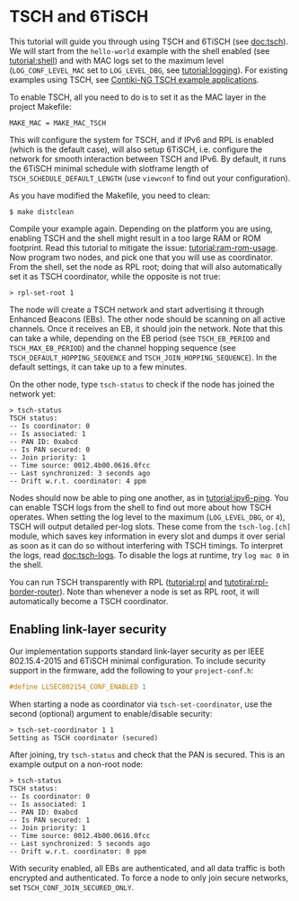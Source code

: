 # TSCH and 6TiSCH

This tutorial will guide you through using TSCH and 6TiSCH (see [doc:tsch]). We will start from the `hello-world` example with the shell enabled (see [tutorial:shell]) and with MAC logs set to the maximum level (`LOG_CONF_LEVEL_MAC` set to `LOG_LEVEL_DBG`, see [tutorial:logging]). For existing examples using TSCH, see [Contiki-NG TSCH example applications](/doc/programming/TSCH-example-applications).

To enable TSCH, all you need to do is to set it as the MAC layer in the project Makefile:
```
MAKE_MAC = MAKE_MAC_TSCH
```

This will configure the system for TSCH, and if IPv6 and RPL is enabled (which is the default case), will also setup 6TiSCH, i.e. configure the network for smooth interaction between TSCH and IPv6. By default, it runs the 6TiSCH minimal schedule with slotframe length of `TSCH_SCHEDULE_DEFAULT_LENGTH` (use `viewconf` to find out your configuration).

As you have modified the Makefile, you need to clean:
```
$ make distclean
```

Compile your example again. Depending on the platform you are using, enabling TSCH and the shell might result in a too large RAM or ROM footprint. Read this tutorial to mitigate the issue: [tutorial:ram-rom-usage]. Now program two nodes, and pick one that you will use as coordinator. From the shell, set the node as RPL root; doing that will also automatically set it as TSCH coordinator, while the opposite is not true:
```
> rpl-set-root 1
```

The node will create a TSCH network and start advertising it through Enhanced Beacons (EBs). The other node should be scanning on all active channels. Once it receives an EB, it should join the network. Note that this can take a while, depending on the EB period (see `TSCH_EB_PERIOD` and `TSCH_MAX_EB_PERIOD`) and the channel hopping sequence (see `TSCH_DEFAULT_HOPPING_SEQUENCE` and `TSCH_JOIN_HOPPING_SEQUENCE`). In the default settings, it can take up to a few minutes.

On the other node, type `tsch-status` to check if the node has joined the network yet:
```
> tsch-status
TSCH status:
-- Is coordinator: 0
-- Is associated: 1
-- PAN ID: 0xabcd
-- Is PAN secured: 0
-- Join priority: 1
-- Time source: 0012.4b00.0616.0fcc
-- Last synchronized: 3 seconds ago
-- Drift w.r.t. coordinator: 4 ppm
```

Nodes should now be able to ping one another, as in [tutorial:ipv6-ping].  You can enable TSCH logs from the shell to find out more about how TSCH operates. When setting the log level to the maximum (`LOG_LEVEL_DBG`, or `4`), TSCH will output detailed per-log slots. These come from the `tsch-log.[ch]` module, which saves key information in every slot and dumps it over serial as soon as it can do so without interfering with TSCH timings. To interpret the logs, read [doc:tsch-logs]. To disable the logs at runtime, try `log mac 0` in the shell.

You can run TSCH transparently with RPL ([tutorial:rpl] and [tutotiral:rpl-border-router]). Note than whenever a node is set as RPL root, it will automatically become a TSCH coordinator.

## Enabling link-layer security

Our implementation supports standard link-layer security as per IEEE 802.15.4-2015 and 6TiSCH minimal configuration. To include security support in the firmware, add the following to your `project-conf.h`:
```c
#define LLSEC802154_CONF_ENABLED 1
```

When starting a node as coordinator via `tsch-set-coordinator`, use the second (optional) argument to enable/disable security:
```
> tsch-set-coordinator 1 1
Setting as TSCH coordinator (secured)
```

After joining, try `tsch-status` and check that the PAN is secured. This is an example output on a non-root node:
```
> tsch-status
TSCH status:
-- Is coordinator: 0
-- Is associated: 1
-- PAN ID: 0xabcd
-- Is PAN secured: 1
-- Join priority: 1
-- Time source: 0012.4b00.0616.0fcc
-- Last synchronized: 5 seconds ago
-- Drift w.r.t. coordinator: 0 ppm
```

With security enabled, all EBs are authenticated, and all data traffic is both encrypted and authenticated. To force a node to only join secure networks, set `TSCH_CONF_JOIN_SECURED_ONLY`.

[doc:tsch]: /doc/programming/TSCH-and-6TiSCH
[doc:tsch-logs]: /doc/programming/TSCH-and-6TiSCH
[tutorial:shell]: /doc/tutorials/Shell
[tutorial:logging]: /doc/tutorials/Logging
[tutorial:ipv6-ping]: /doc/tutorials/IPv6-ping
[tutorial:rpl]: /doc/tutorials/RPL
[tutotiral:rpl-border-router]: /doc/tutorials/RPL-border-router
[tutorial:ram-rom-usage]: /doc/tutorials/RAM-and-ROM-usage